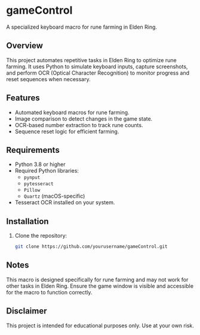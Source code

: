 # gameControl

A specialized keyboard macro for rune farming in Elden Ring.

## Overview

This project automates repetitive tasks in Elden Ring to optimize rune farming. It uses Python to simulate keyboard inputs, capture screenshots, and perform OCR (Optical Character Recognition) to monitor progress and reset sequences when necessary.

## Features

- Automated keyboard macros for rune farming.
- Image comparison to detect changes in the game state.
- OCR-based number extraction to track rune counts.
- Sequence reset logic for efficient farming.

## Requirements

- Python 3.8 or higher
- Required Python libraries:
  - `pynput`
  - `pytesseract`
  - `Pillow`
  - `Quartz` (macOS-specific)
- Tesseract OCR installed on your system.

## Installation

1. Clone the repository:
   ```bash
   git clone https://github.com/yourusername/gameControl.git

## Notes

This macro is designed specifically for rune farming and may not work for other tasks in Elden Ring.
Ensure the game window is visible and accessible for the macro to function correctly.


## Disclaimer
This project is intended for educational purposes only. Use at your own risk.